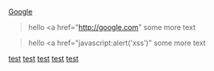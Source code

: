 [Google](javascript:alert('xss'))

> hello <a href="http://google.com"
> some more text


> hello <a href="javascript:alert('xss')"
> some more text

[test](http://sane.com)
[test](j://sane.com)
[test](java://sane.com)
[test](javascri://sane.com)
[test](javascript://sane.com)


